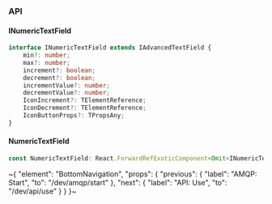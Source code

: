 

### API

#### INumericTextField

```ts
interface INumericTextField extends IAdvancedTextField {
    min?: number;
    max?: number;
    increment?: boolean;
    decrement?: boolean;
    incrementValue?: number;
    decrementValue?: number;
    IconIncrement?: TElementReference;
    IconDecrement?: TElementReference;
    IconButtonProps?: TPropsAny;
}
```

#### NumericTextField

```ts
const NumericTextField: React.ForwardRefExoticComponent<Omit<INumericTextField, "ref"> & React.RefAttributes<unknown>>;
```

~{
  "element": "BottomNavigation",
  "props": {
    "previous": {
      "label": "AMQP: Start",
      "to": "/dev/amqp/start"
    },
    "next": {
      "label": "API: Use",
      "to": "/dev/api/use"
    }
  }
}~
